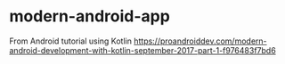# modern-android-app

From Android tutorial using Kotlin
https://proandroiddev.com/modern-android-development-with-kotlin-september-2017-part-1-f976483f7bd6
